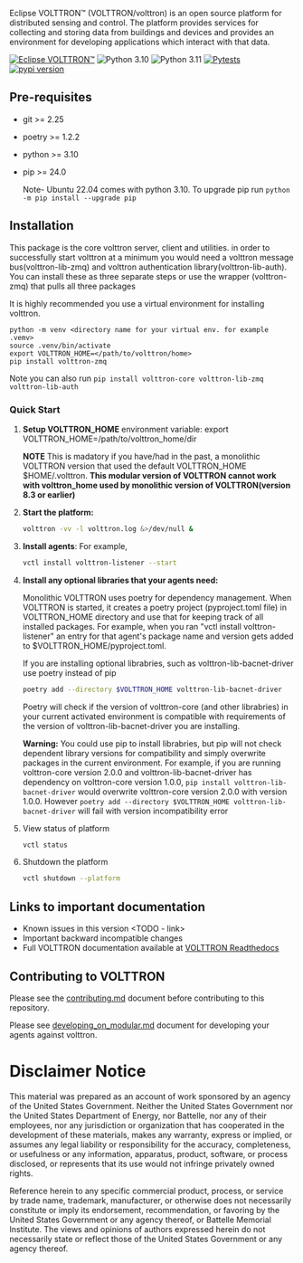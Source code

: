 Eclipse VOLTTRON™ (VOLTTRON/volttron) is an open source platform for distributed sensing and control. The platform provides services for collecting and storing data from buildings and devices and provides an environment for developing applications which interact with that data.

[![Eclipse VOLTTRON™](https://img.shields.io/badge/Eclips%20VOLTTRON--red.svg)](https://volttron.readthedocs.io/en/latest/)
![Python 3.10](https://img.shields.io/badge/python-3.10-blue.svg)
![Python 3.11](https://img.shields.io/badge/python-3.11-blue.svg)
[![Pytests](https://github.com/eclipse-volttron/volttron-core/actions/workflows/run-tests.yml/badge.svg)](https://github.com/eclipse-volttron/volttron-core/actions/workflows/run-tests.yml)
[![pypi version](https://img.shields.io/pypi/v/volttron.svg)](https://pypi.org/project/volttron/)
## Pre-requisites

- git >= 2.25

- poetry >= 1.2.2

- python >= 3.10

- pip >= 24.0

  Note- Ubuntu 22.04 comes with python 3.10. To upgrade pip run ```python -m pip install --upgrade pip```
 
## Installation
This package is the core volttron server, client and utilities. in order to successfully start volttron at a minimum you would need a volttron message bus(volttron-lib-zmq) and volttron authentication library(volttron-lib-auth). You can install these as three separate steps or use the wrapper (volttron-zmq) that pulls all three packages

It is highly recommended you use a virtual environment for installing volttron.

```shell
python -m venv <directory name for your virtual env. for example .vemv>
source .venv/bin/activate
export VOLTTRON_HOME=</path/to/volttron/home>
pip install volttron-zmq
```

Note you can also run ```pip install volttron-core volttron-lib-zmq volttron-lib-auth```

### Quick Start

 1. **Setup VOLTTRON_HOME** environment variable: export VOLTTRON_HOME=/path/to/volttron_home/dir 
 
    **NOTE** This is madatory if you have/had in the past, a monolithic    VOLTTRON version that used the default VOLTTRON_HOME $HOME/.volttron. **This modular version of VOLTTRON cannot work with volttron_home used by monolithic version of VOLTTRON(version 8.3 or earlier)**
 
 2. **Start the platform:**
    
    ```bash
    volttron -vv -l volttron.log &>/dev/null &
    ```

 4. **Install agents**: 
    For example, 
    ```bash
    vctl install volttron-listener --start
    ```

 5. **Install any optional libraries that your agents need:**
    
    Monolithic VOLTTRON uses poetry for dependency management. When VOLTTRON is started, it creates a poetry project (pyproject.toml file) in VOLTTRON_HOME directory and use that for keeping track of all installed packages. For example, when you ran "vctl install volttron-listener" an entry for that agent's package name and version gets added to $VOLTTRON_HOME/pyproject.toml.

    If you are installing optional librabries, such as volttron-lib-bacnet-driver use poetry instead of pip
    ```bash
    poetry add --directory $VOLTTRON_HOME volttron-lib-bacnet-driver
    ```

    Poetry will check if the version of volttron-core (and other librabries) in your current activated environment is compatible with requirements of the version of volttron-lib-bacnet-driver you are installing.

    **Warning:** You could use pip to install librabries, but pip will not check dependent library versions for compatibility and simply overwrite packages in the current environment. For example, if you are running volttron-core version 2.0.0 and volttron-lib-bacnet-driver has dependency on volttron-core version 1.0.0, ```pip install volttron-lib-bacnet-driver``` would overwrite volttron-core version 2.0.0 with version 1.0.0. However ```poetry add --directory $VOLTTRON_HOME volttron-lib-bacnet-driver``` will fail with version incompatibility error
    
 4. View status of platform
    ```bash
    vctl status
    ```

 5. Shutdown the platform
    ```bash
    vctl shutdown --platform
    ```

## Links to important documentation
 - Known issues in this version <TODO - link>
 - Important backward incompatible changes <TODO-link>
 - Full VOLTTRON documentation available at [VOLTTRON Readthedocs](https://volttron.readthedocs.io)

## Contributing to VOLTTRON

Please see the [contributing.md](CONTRIBUTING.md) document before contributing to this repository.

Please see [developing_on_modular.md](DEVELOPING_ON_MODULAR.md) document for developing your agents against volttron.

# Disclaimer Notice

This material was prepared as an account of work sponsored by an agency of the
United States Government.  Neither the United States Government nor the United
States Department of Energy, nor Battelle, nor any of their employees, nor any
jurisdiction or organization that has cooperated in the development of these
materials, makes any warranty, express or implied, or assumes any legal
liability or responsibility for the accuracy, completeness, or usefulness or any
information, apparatus, product, software, or process disclosed, or represents
that its use would not infringe privately owned rights.

Reference herein to any specific commercial product, process, or service by
trade name, trademark, manufacturer, or otherwise does not necessarily
constitute or imply its endorsement, recommendation, or favoring by the United
States Government or any agency thereof, or Battelle Memorial Institute. The
views and opinions of authors expressed herein do not necessarily state or
reflect those of the United States Government or any agency thereof.
